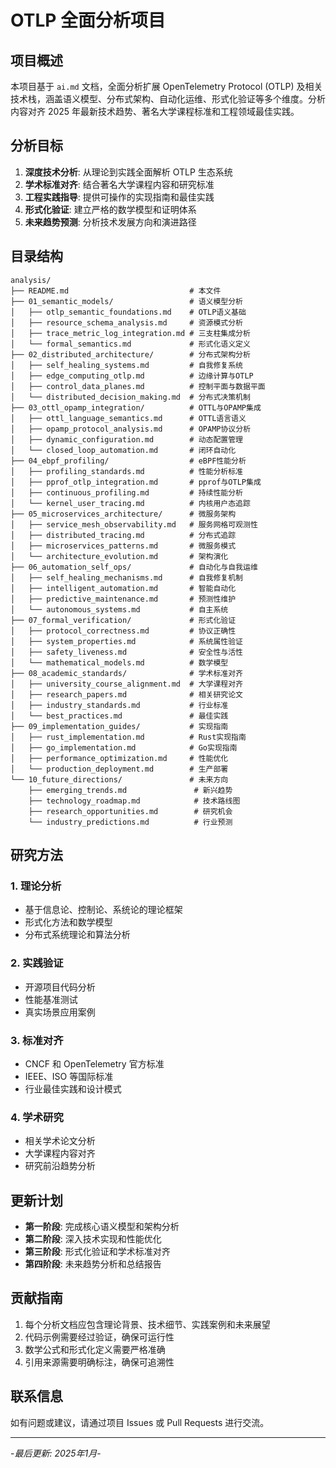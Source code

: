# OTLP 全面分析项目

## 项目概述

本项目基于 `ai.md` 文档，全面分析扩展 OpenTelemetry Protocol (OTLP) 及相关技术栈，涵盖语义模型、分布式架构、自动化运维、形式化验证等多个维度。分析内容对齐 2025 年最新技术趋势、著名大学课程标准和工程领域最佳实践。

## 分析目标

1. **深度技术分析**: 从理论到实践全面解析 OTLP 生态系统
2. **学术标准对齐**: 结合著名大学课程内容和研究标准
3. **工程实践指导**: 提供可操作的实现指南和最佳实践
4. **形式化验证**: 建立严格的数学模型和证明体系
5. **未来趋势预测**: 分析技术发展方向和演进路径

## 目录结构

```text
analysis/
├── README.md                           # 本文件
├── 01_semantic_models/                 # 语义模型分析
│   ├── otlp_semantic_foundations.md    # OTLP语义基础
│   ├── resource_schema_analysis.md     # 资源模式分析
│   ├── trace_metric_log_integration.md # 三支柱集成分析
│   └── formal_semantics.md             # 形式化语义定义
├── 02_distributed_architecture/        # 分布式架构分析
│   ├── self_healing_systems.md         # 自我修复系统
│   ├── edge_computing_otlp.md          # 边缘计算与OTLP
│   ├── control_data_planes.md          # 控制平面与数据平面
│   └── distributed_decision_making.md  # 分布式决策机制
├── 03_ottl_opamp_integration/          # OTTL与OPAMP集成
│   ├── ottl_language_semantics.md      # OTTL语言语义
│   ├── opamp_protocol_analysis.md      # OPAMP协议分析
│   ├── dynamic_configuration.md        # 动态配置管理
│   └── closed_loop_automation.md       # 闭环自动化
├── 04_ebpf_profiling/                  # eBPF性能分析
│   ├── profiling_standards.md          # 性能分析标准
│   ├── pprof_otlp_integration.md       # pprof与OTLP集成
│   ├── continuous_profiling.md         # 持续性能分析
│   └── kernel_user_tracing.md          # 内核用户态追踪
├── 05_microservices_architecture/      # 微服务架构
│   ├── service_mesh_observability.md   # 服务网格可观测性
│   ├── distributed_tracing.md          # 分布式追踪
│   ├── microservices_patterns.md       # 微服务模式
│   └── architecture_evolution.md       # 架构演化
├── 06_automation_self_ops/             # 自动化与自我运维
│   ├── self_healing_mechanisms.md      # 自我修复机制
│   ├── intelligent_automation.md       # 智能自动化
│   ├── predictive_maintenance.md       # 预测性维护
│   └── autonomous_systems.md           # 自主系统
├── 07_formal_verification/             # 形式化验证
│   ├── protocol_correctness.md         # 协议正确性
│   ├── system_properties.md            # 系统属性验证
│   ├── safety_liveness.md              # 安全性与活性
│   └── mathematical_models.md          # 数学模型
├── 08_academic_standards/              # 学术标准对齐
│   ├── university_course_alignment.md  # 大学课程对齐
│   ├── research_papers.md              # 相关研究论文
│   ├── industry_standards.md           # 行业标准
│   └── best_practices.md               # 最佳实践
├── 09_implementation_guides/           # 实现指南
│   ├── rust_implementation.md          # Rust实现指南
│   ├── go_implementation.md            # Go实现指南
│   ├── performance_optimization.md     # 性能优化
│   └── production_deployment.md        # 生产部署
└── 10_future_directions/               # 未来方向
    ├── emerging_trends.md               # 新兴趋势
    ├── technology_roadmap.md            # 技术路线图
    ├── research_opportunities.md        # 研究机会
    └── industry_predictions.md          # 行业预测
```

## 研究方法

### 1. 理论分析

- 基于信息论、控制论、系统论的理论框架
- 形式化方法和数学模型
- 分布式系统理论和算法分析

### 2. 实践验证

- 开源项目代码分析
- 性能基准测试
- 真实场景应用案例

### 3. 标准对齐

- CNCF 和 OpenTelemetry 官方标准
- IEEE、ISO 等国际标准
- 行业最佳实践和设计模式

### 4. 学术研究

- 相关学术论文分析
- 大学课程内容对齐
- 研究前沿趋势分析

## 更新计划

- **第一阶段**: 完成核心语义模型和架构分析
- **第二阶段**: 深入技术实现和性能优化
- **第三阶段**: 形式化验证和学术标准对齐
- **第四阶段**: 未来趋势分析和总结报告

## 贡献指南

1. 每个分析文档应包含理论背景、技术细节、实践案例和未来展望
2. 代码示例需要经过验证，确保可运行性
3. 数学公式和形式化定义需要严格准确
4. 引用来源需要明确标注，确保可追溯性

## 联系信息

如有问题或建议，请通过项目 Issues 或 Pull Requests 进行交流。

---

-*最后更新: 2025年1月*-
